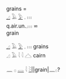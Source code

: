 grains =  
[𓈎](𓈎) 𓄿 [𓅱](𓅱) 𓈒 𓏥  
q.air.un.𓈒𓏥 ⋍  
grain  

[𓈎](𓈎) 𓄿 [𓅱](𓅱) 𓈒 𓏥 grains  
𓈎 𓄿 𓇋 𓇋 𓊎  cairn  

𓈖 𓊪 [𓂋](𓂋) 𓇋 [𓇡](𓇡)||grain|𓈖𓊪?  

